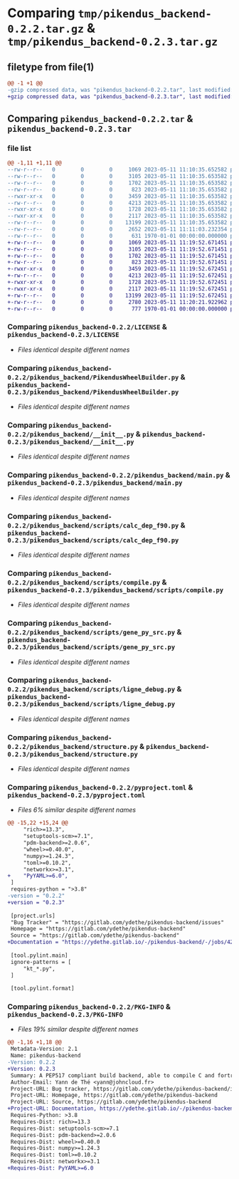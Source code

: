 # Comparing `tmp/pikendus_backend-0.2.2.tar.gz` & `tmp/pikendus_backend-0.2.3.tar.gz`

## filetype from file(1)

```diff
@@ -1 +1 @@
-gzip compressed data, was "pikendus_backend-0.2.2.tar", last modified: Thu May 11 11:11:03 2023, max compression
+gzip compressed data, was "pikendus_backend-0.2.3.tar", last modified: Thu May 11 11:20:21 2023, max compression
```

## Comparing `pikendus_backend-0.2.2.tar` & `pikendus_backend-0.2.3.tar`

### file list

```diff
@@ -1,11 +1,11 @@
--rw-r--r--   0        0        0     1069 2023-05-11 11:10:35.652582 pikendus_backend-0.2.2/LICENSE
--rw-r--r--   0        0        0     3105 2023-05-11 11:10:35.653582 pikendus_backend-0.2.2/pikendus_backend/PikendusWheelBuilder.py
--rw-r--r--   0        0        0     1702 2023-05-11 11:10:35.653582 pikendus_backend-0.2.2/pikendus_backend/__init__.py
--rw-r--r--   0        0        0      823 2023-05-11 11:10:35.653582 pikendus_backend-0.2.2/pikendus_backend/main.py
--rwxr-xr-x   0        0        0     3459 2023-05-11 11:10:35.653582 pikendus_backend-0.2.2/pikendus_backend/scripts/calc_dep_f90.py
--rw-r--r--   0        0        0     4213 2023-05-11 11:10:35.653582 pikendus_backend-0.2.2/pikendus_backend/scripts/compile.py
--rwxr-xr-x   0        0        0     1728 2023-05-11 11:10:35.653582 pikendus_backend-0.2.2/pikendus_backend/scripts/gene_py_src.py
--rwxr-xr-x   0        0        0     2117 2023-05-11 11:10:35.653582 pikendus_backend-0.2.2/pikendus_backend/scripts/ligne_debug.py
--rw-r--r--   0        0        0    13199 2023-05-11 11:10:35.653582 pikendus_backend-0.2.2/pikendus_backend/structure.py
--rw-r--r--   0        0        0     2652 2023-05-11 11:11:03.232354 pikendus_backend-0.2.2/pyproject.toml
--rw-r--r--   0        0        0      631 1970-01-01 00:00:00.000000 pikendus_backend-0.2.2/PKG-INFO
+-rw-r--r--   0        0        0     1069 2023-05-11 11:19:52.671451 pikendus_backend-0.2.3/LICENSE
+-rw-r--r--   0        0        0     3105 2023-05-11 11:19:52.671451 pikendus_backend-0.2.3/pikendus_backend/PikendusWheelBuilder.py
+-rw-r--r--   0        0        0     1702 2023-05-11 11:19:52.671451 pikendus_backend-0.2.3/pikendus_backend/__init__.py
+-rw-r--r--   0        0        0      823 2023-05-11 11:19:52.671451 pikendus_backend-0.2.3/pikendus_backend/main.py
+-rwxr-xr-x   0        0        0     3459 2023-05-11 11:19:52.672451 pikendus_backend-0.2.3/pikendus_backend/scripts/calc_dep_f90.py
+-rw-r--r--   0        0        0     4213 2023-05-11 11:19:52.672451 pikendus_backend-0.2.3/pikendus_backend/scripts/compile.py
+-rwxr-xr-x   0        0        0     1728 2023-05-11 11:19:52.672451 pikendus_backend-0.2.3/pikendus_backend/scripts/gene_py_src.py
+-rwxr-xr-x   0        0        0     2117 2023-05-11 11:19:52.672451 pikendus_backend-0.2.3/pikendus_backend/scripts/ligne_debug.py
+-rw-r--r--   0        0        0    13199 2023-05-11 11:19:52.672451 pikendus_backend-0.2.3/pikendus_backend/structure.py
+-rw-r--r--   0        0        0     2780 2023-05-11 11:20:21.922962 pikendus_backend-0.2.3/pyproject.toml
+-rw-r--r--   0        0        0      777 1970-01-01 00:00:00.000000 pikendus_backend-0.2.3/PKG-INFO
```

### Comparing `pikendus_backend-0.2.2/LICENSE` & `pikendus_backend-0.2.3/LICENSE`

 * *Files identical despite different names*

### Comparing `pikendus_backend-0.2.2/pikendus_backend/PikendusWheelBuilder.py` & `pikendus_backend-0.2.3/pikendus_backend/PikendusWheelBuilder.py`

 * *Files identical despite different names*

### Comparing `pikendus_backend-0.2.2/pikendus_backend/__init__.py` & `pikendus_backend-0.2.3/pikendus_backend/__init__.py`

 * *Files identical despite different names*

### Comparing `pikendus_backend-0.2.2/pikendus_backend/main.py` & `pikendus_backend-0.2.3/pikendus_backend/main.py`

 * *Files identical despite different names*

### Comparing `pikendus_backend-0.2.2/pikendus_backend/scripts/calc_dep_f90.py` & `pikendus_backend-0.2.3/pikendus_backend/scripts/calc_dep_f90.py`

 * *Files identical despite different names*

### Comparing `pikendus_backend-0.2.2/pikendus_backend/scripts/compile.py` & `pikendus_backend-0.2.3/pikendus_backend/scripts/compile.py`

 * *Files identical despite different names*

### Comparing `pikendus_backend-0.2.2/pikendus_backend/scripts/gene_py_src.py` & `pikendus_backend-0.2.3/pikendus_backend/scripts/gene_py_src.py`

 * *Files identical despite different names*

### Comparing `pikendus_backend-0.2.2/pikendus_backend/scripts/ligne_debug.py` & `pikendus_backend-0.2.3/pikendus_backend/scripts/ligne_debug.py`

 * *Files identical despite different names*

### Comparing `pikendus_backend-0.2.2/pikendus_backend/structure.py` & `pikendus_backend-0.2.3/pikendus_backend/structure.py`

 * *Files identical despite different names*

### Comparing `pikendus_backend-0.2.2/pyproject.toml` & `pikendus_backend-0.2.3/pyproject.toml`

 * *Files 6% similar despite different names*

```diff
@@ -15,22 +15,24 @@
     "rich>=13.3",
     "setuptools-scm>=7.1",
     "pdm-backend>=2.0.6",
     "wheel>=0.40.0",
     "numpy>=1.24.3",
     "toml>=0.10.2",
     "networkx>=3.1",
+    "PyYAML>=6.0",
 ]
 requires-python = ">3.8"
-version = "0.2.2"
+version = "0.2.3"
 
 [project.urls]
 "Bug Tracker" = "https://gitlab.com/ydethe/pikendus-backend/issues"
 Homepage = "https://gitlab.com/ydethe/pikendus-backend"
 Source = "https://gitlab.com/ydethe/pikendus-backend"
+Documentation = "https://ydethe.gitlab.io/-/pikendus-backend/-/jobs/4267041254/artifacts/htmldoc/index.html"
 
 [tool.pylint.main]
 ignore-patterns = [
     "kt_*.py",
 ]
 
 [tool.pylint.format]
```

### Comparing `pikendus_backend-0.2.2/PKG-INFO` & `pikendus_backend-0.2.3/PKG-INFO`

 * *Files 19% similar despite different names*

```diff
@@ -1,16 +1,18 @@
 Metadata-Version: 2.1
 Name: pikendus-backend
-Version: 0.2.2
+Version: 0.2.3
 Summary: A PEP517 compliant build backend, able to compile C and fortran source files
 Author-Email: Yann de Thé <yann@johncloud.fr>
 Project-URL: Bug tracker, https://gitlab.com/ydethe/pikendus-backend/issues
 Project-URL: Homepage, https://gitlab.com/ydethe/pikendus-backend
 Project-URL: Source, https://gitlab.com/ydethe/pikendus-backend
+Project-URL: Documentation, https://ydethe.gitlab.io/-/pikendus-backend/-/jobs/4267041254/artifacts/htmldoc/index.html
 Requires-Python: >3.8
 Requires-Dist: rich>=13.3
 Requires-Dist: setuptools-scm>=7.1
 Requires-Dist: pdm-backend>=2.0.6
 Requires-Dist: wheel>=0.40.0
 Requires-Dist: numpy>=1.24.3
 Requires-Dist: toml>=0.10.2
 Requires-Dist: networkx>=3.1
+Requires-Dist: PyYAML>=6.0
```

